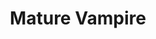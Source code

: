 ---
title: "Mature Vampire"
canonical: "skill/vampire-x"
lists:
    - essence-creature-loresheets
tier: 2
prerequisites: ["vampire-x/1"]
replacement: true
ladder: "vampire"
---